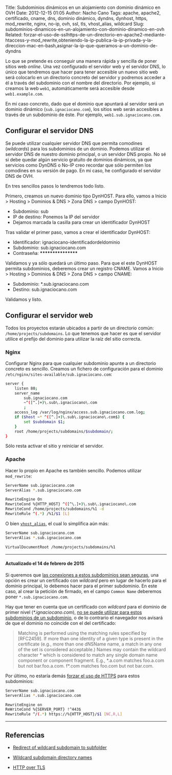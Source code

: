 Title: Subdominios dinámicos en un alojamiento con dominio dinámico en OVH
Date: 2012-12-15 01:05
Author: Nacho Cano
Tags: apache, apache2, certificado, cname, dns, dominio dinámico, dyndns, dynhost, https, mod_rewrite, nginx, no-ip, ovh, ssl, tls, vhost_alias, wildcard
Slug: subdominios-dinamicos-en-un-alojamiento-con-dominio-dinamico-en-ovh
Related: forzar-el-uso-de-sslhttps-de-un-directorio-en-apache2-mediante-htaccess-y-mod_rewrite,obteniendo-la-ip-publica-la-ip-privada-y-la-direccion-mac-en-bash,asignar-la-ip-que-queramos-a-un-dominio-de-dyndns

Lo que se pretende es conseguir una manera rápida y sencilla de poner
sitios web _online_. Una vez configurado el servidor web y el servidor
DNS, lo único que tendremos que hacer para tener accesible un nuevo
sitio web será colocarlo en un directorio concreto del servidor y
podremos acceder a él a través del subdominio con el nombre del
directorio. Por ejemplo, si creamos la web `web1`, automáticamente será
accesible desde `web1.example.com`.

En mi caso concreto, dado que el dominio que apuntará al servidor será
un dominio dinámico (`sub.ignaciocano.com`), los sitios web serán
accesibles a través de un subdominio de éste. Por ejemplo,
`web1.sub.ignaciocano.com`.


Configurar el servidor DNS
--------------------------

Se puede utilizar cualquier servidor DNS que permita comodines
(_wildcards_) para los subdominios de un dominio. Podemos utilizar el
servidor DNS de nuestro dominio principal, o un servidor DNS propio. No
sé si debe quedar algún servicio gratuito de dominios dinámicos, ya que
servicios como DynDNS o No-IP creo recordar que sólo permiten los
comodines en su versión de pago. En mi caso, he configurado el servidor
DNS de OVH.

En tres sencillos pasos lo tendremos todo listo.

Primero, creamos un nuevo dominio tipo DynHOST. Para ello, vamos a
Inicio > Hosting > Dominios & DNS > Zona DNS > campo DynHOST:

-   Subdominio: sub
-   IP de destino: Ponemos la IP del servidor
-   Dejamos marcada la casilla para crear un identificador DynHOST

Tras validar el primer paso, vamos a crear el identificador DynHOST:

-   Identificador: ignaciocano-identificadordeldominio
-   Subdominio: sub.ignaciocano.com
-   Contraseña: __***************__

Validamos y ya sólo quedará un último paso. Para que el este DynHOST
permita subdominios, deberemos crear un registro CNAME. Vamos a
Inicio > Hosting > Dominios & DNS > Zona DNS > campo CNAME:

-   Subdominio: *.sub.ignaciocano.com
-   Destino: sub.ignaciocano.com

Validamos y listo.

Configurar el servidor web
--------------------------

Todos los proyectos estarán ubicados a partir de un directorio común:
`/home/projects/subdomains`. Lo que tenemos que hacer es que el servidor
utilice el prefijo del dominio para utilizar la raíz del sitio correcta.

### Nginx

Configurar Nginx para que cualquier subdominio apunte a un directorio
concreto es sencillo. Creamos un fichero de configuración para el
dominio `/etc/nginx/sites-available/sub.ignaciocano.com`:

```bash
server {
    listen 80;
    server_name
        sub.ignaciocano.com
        ~^([^.]+)\.sub\.ignaciocano\.com
        ;
    access_log /var/log/nginx/access.sub.ignaciocano.com.log;
    if ($host ~* ^([^.]+)\.sub\.ignaciocano\.com$) {
        set $subdomain $1;
    }
    root /home/projects/subdomains/$subdomain/;
}
```

Sólo resta activar el sitio y reiniciar el servidor.

### Apache

Hacer lo propio en Apache es también sencillo. Podemos utilizar
`mod_rewrite`:

```bash
ServerName sub.ignaciocano.com
ServerAlias *.sub.ignaciocano.com

RewriteEngine On
RewriteCond %{HTTP_HOST} ^([^\.]+)\.sub\.ignaciocano\.com
RewriteCond /home/projects/subdomains/%1 -d
RewriteRule ^(.*) /%1/$1 [L]
```

O bien [`vhost_alias`][vhost_alias], el cual lo simplifica aún más:

```bash
ServerName sub.ignaciocano.com
ServerAlias *.sub.ignaciocano.com

VirtualDocumentRoot /home/projects/subdomains/%1
```

* * * * *

#### Actualizado el 14 de febrero de 2015

Si queremos que [las conexiones a estos subdominios sean seguras][], una
opción es crear un certificado con _wildcard_ pero en lugar de hacerlo
para el dominio principal, lo debemos hacer para el primer subdominio.
En este caso, al crear la petición de firmado, en el campo `Common Name`
deberemos poner `*.sub.ignaciocano.com`.

Hay que tener en cuenta que un certificado con _wildcard_ para el
dominio de primer nivel (_\*.ignaciocano.com_), [no se puede utilizar
para estos subdominios de un subdominio][], o de lo contrario el
navegador nos avisará de que el dominio no coincide con el del
certificado:

> Matching is performed using the matching rules specified by
>  [RFC2459]. If more than one identity of a given type is present in
>  the certificate (e.g., more than one dNSName name, a match in any
> one
>  of the set is considered acceptable.) Names may contain the wildcard
>  character \* which is considered to match any single domain name
>  component or component fragment. E.g., \*.a.com matches foo.a.com
> but
>  not bar.foo.a.com. f\*.com matches foo.com but not bar.com.

Por último, no estaría demás [forzar el uso de HTTPS][] para estos
subdominios:

```bash
ServerName sub.ignaciocano.com
ServerAlias *.sub.ignaciocano.com

RewriteEngine on
ReWriteCond %{SERVER_PORT} !^443$
RewriteRule ^/(.*) https://%{HTTP_HOST}/$1 [NC,R,L]
```

* * * * *

Referencias
-----------

- [Redirect of wildcard subdomain to subfolder][]
- [Wildcard subdomain directory names][]
- [HTTP over TLS][no se puede utilizar para estos subdominios de un
subdominio]

  [vhost_alias]: http://httpd.apache.org/docs/2.2/mod/mod_vhost_alias.html
    "`vhost_alias`"
  [las conexiones a estos subdominios sean seguras]: {filename}/admin/configurar-apache-para-servir-conexiones-seguras.md
    "Configurar Apache para servir conexiones seguras"
  [no se puede utilizar para estos subdominios de un subdominio]: http://tools.ietf.org/html/rfc2818#section-3.1
    "no se puede utilizar para estos subdominios de un subdominio"
  [forzar el uso de HTTPS]: {filename}/admin/forzar-el-uso-de-sslhttps-de-un-directorio-en-apache2-mediante-htaccess-y-mod_rewrite.md
    "Forzar el uso de SSL/HTTPS de un directorio en Apache2 mediante .htaccess y mod_rewrite"
  [Redirect of wildcard subdomain to subfolder]: http://forum.nginx.org/read.php?9,221859
    "Redirect of wildcard subdomain to subfolder"
  [Wildcard subdomain directory names]: http://serverfault.com/questions/182929/wildcard-subdomain-directory-names/182933#182933
    "Wildcard subdomain directory names"
